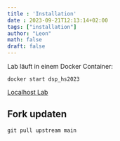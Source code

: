 ```yaml
---
title : 'Installation'
date : 2023-09-21T12:13:14+02:00
tags: ["installation"]
author: "Leon"
math: false
draft: false
---
```


Lab läuft in einem Docker Container:

```shell
docker start dsp_hs2023
```

[Localhost Lab](http://localhost:8877/lab )

## Fork updaten
```
git pull upstream main 
```


